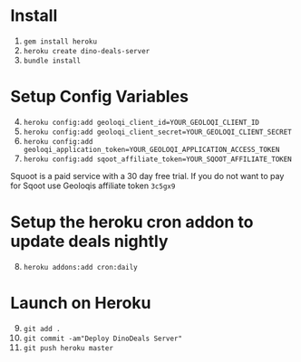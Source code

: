 # Install

1. `gem install heroku`
2. `heroku create dino-deals-server`
3. `bundle install`

# Setup Config Variables

4. `heroku config:add geoloqi_client_id=YOUR_GEOLOQI_CLIENT_ID`
5. `heroku config:add geoloqi_client_secret=YOUR_GEOLOQI_CLIENT_SECRET`
6. `heroku config:add geoloqi_application_token=YOUR_GEOLOQI_APPLICATION_ACCESS_TOKEN`
7. `heroku config:add sqoot_affiliate_token=YOUR_SQOOT_AFFILIATE_TOKEN`

Squoot is a paid service with a 30 day free trial. If you do not want to pay for Sqoot use Geoloqis affiliate token `3c5gx9`

# Setup the heroku cron addon to update deals nightly

8. `heroku addons:add cron:daily`

# Launch on Heroku

9. `git add .`
10. `git commit -am"Deploy DinoDeals Server"`
11. `git push heroku master`